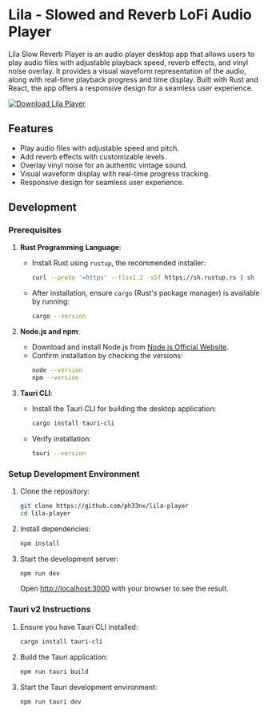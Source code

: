 # Lila - Slowed and Reverb LoFi Audio Player

Lila Slow Reverb Player is an audio player desktop app that allows users to play audio files with adjustable playback speed, reverb effects, and vinyl noise overlay. It provides a visual waveform representation of the audio, along with real-time playback progress and time display. Built with Rust and React, the app offers a responsive design for a seamless user experience.

[![Download Lila Player](https://img.shields.io/badge/Download-Lila_Player-blue?style=for-the-badge&logo=github)](https://github.com/ph33nx/lila-player/releases)

## Features

- Play audio files with adjustable speed and pitch.
- Add reverb effects with customizable levels.
- Overlay vinyl noise for an authentic vintage sound.
- Visual waveform display with real-time progress tracking.
- Responsive design for seamless user experience.

## Development

### Prerequisites

1. **Rust Programming Language**:

   - Install Rust using `rustup`, the recommended installer:
     ```bash
     curl --proto '=https' --tlsv1.2 -sSf https://sh.rustup.rs | sh
     ```
   - After installation, ensure `cargo` (Rust's package manager) is available by running:
     ```bash
     cargo --version
     ```

2. **Node.js and npm**:

   - Download and install Node.js from [Node.js Official Website](https://nodejs.org).
   - Confirm installation by checking the versions:
     ```bash
     node --version
     npm --version
     ```

3. **Tauri CLI**:
   - Install the Tauri CLI for building the desktop application:
     ```bash
     cargo install tauri-cli
     ```
   - Verify installation:
     ```bash
     tauri --version
     ```

### Setup Development Environment

1. Clone the repository:

   ```bash
   git clone https://github.com/ph33nx/lila-player
   cd lila-player
   ```

2. Install dependencies:

   ```bash
   npm install
   ```

3. Start the development server:

   ```bash
   npm run dev
   ```

   Open [http://localhost:3000](http://localhost:3000) with your browser to see the result.

### Tauri v2 Instructions

1. Ensure you have Tauri CLI installed:

   ```bash
   cargo install tauri-cli
   ```

2. Build the Tauri application:

   ```bash
   npm run tauri build
   ```

3. Start the Tauri development environment:

   ```bash
   npm run tauri dev
   ```
